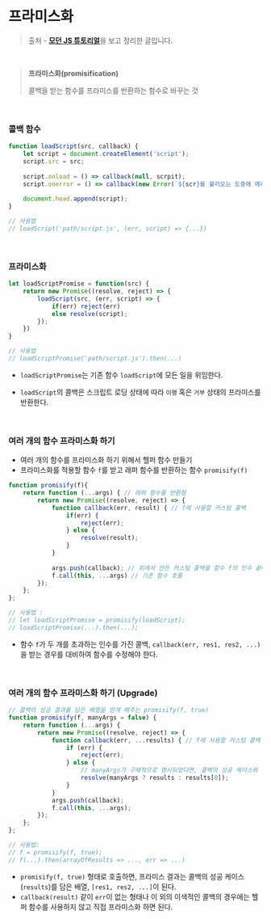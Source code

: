 # 프라미스화



> 출처 - [**모던 JS 튜토리얼**](https://ko.javascript.info/)을 보고 정리한 글입니다.



<br>



> **프라미스화(promisification)**
>
> 콜백을 받는 함수를 프라미스를 반환하는 함수로 바꾸는 것

<br>

### 콜백 함수

```javascript
function loadScript(src, callback) {
    let script = document.createElement('script');
    script.src = src;
    
    script.onload = () => callback(null, scrpit);
    script.onerror = () => callback(new Error(`${scr}를 불러오는 도중에 에러가 발생함`));
    
    document.head.append(script);
}

// 사용법
// loadScript('path/script.js', (err, script) => {...})
```

<br>

### 프라미스화

```javascript
let loadScriptPromise = function(src) {
    return new Promise((resolve, reject) => {
        loadScript(src, (err, script) => {
            if(err) reject(err)
            else resolve(script);
        });
    })
}

// 사용법
// loadScriptPromise('path/script.js').then(...)
```

- `loadScriptPromise`는 기존 함수 `loadScript`에 모든 일을 위임한다.

- `loadScript`의 콜백은 스크립트 로딩 상태에 따라 `이행` 혹은 `거부` 상태의 프라미스를 반환한다.

<br>

### 여러 개의 함수 프라미스화 하기

- 여러 개의 함수를 프라미스화 하기 위해서 헬퍼 함수 만들기
- 프라미스화를 적용할 함수 `f`를 받고 래퍼 함수를 반환하는 함수 `promisify(f)`

```javascript
function promisify(f){
    return function (...args) { // 래퍼 함수를 반환함
        return new Promise((resolve, reject) => {
            function callback(err, result) { // f에 사용할 커스텀 콜백
                if(err) {
                    reject(err);
                } else {
                    resolve(result);
                }
            }
            
            args.push(callback); // 위에서 만든 커스텀 콜백을 함수 f의 인수 끝에 추가
            f.call(this, ...args) // 기존 함수 호출
        });
    };
};

// 사용법 :
// let loadScriptPromise = promisify(loadScript);
// loadScriptPromise(...).then(...);
```

- 함수 `f`가 두 개를 초과하는 인수를 가진 콜백,  `callback(err, res1, res2, ...)`을 받는 경우를 대비하여 함수를 수정해야 한다.

<br>

### 여러 개의 함수 프라미스화 하기 (Upgrade)

```javascript
// 콜백의 성공 결과를 담은 배열을 얻게 해주는 promisify(f, true)
function promisify(f, manyArgs = false) {
    return function (...args) {
        return new Promise((resolve, reject) => {
            function callback(err, ...results) { // f에 사용할 커스텀 콜백
                if (err) {
                    reject(err);
                } else {
                    // manyArgs가 구체적으로 명시되었다면, 콜백의 성공 케이스와 함께 이행 상태가 된다.
                    resolve(manyArgs ? results : results[0]);
                }
            }
            args.push(callback);
            f.call(this, ...args);
        });
    };
};

// 사용법:
// f = promisify(f, true);
// f(...).then(arrayOfResults => ..., err => ...)
```

- `promisify(f, true)` 형태로 호출하면, 프라미스 결과는 콜백의 성공 케이스(`results`)를 담은 배열, `[res1, res2, ...]`이 된다.
- `callback(result)` 같이 `err`이 없는 형태나 이 외의 이색적인 콜백의 경우에는 헬퍼 함수를 사용하지 않고 직접 프라미스화 하면 된다.